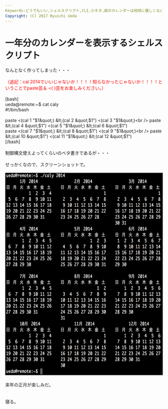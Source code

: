 ```yaml
---
Keywords:どうでもいい,シェルスクリプト,CLI,小ネタ,紙のカレンダーは地球に優しくない
Copyright: (C) 2017 Ryuichi Ueda
---
```

# 一年分のカレンダーを表示するシェルスクリプト
なんとなく作ってしまった・・・<br />
<br />
<span style="color:red">（追記：cal 2014でいいじゃないか！！！！知らなかったじゃないか！！！！ということでpaste芸＆ <( )芸をお楽しみください。）</span><br />
<br />
[bash]<br />
ueda\@remote:~$ cat caly <br />
#!/bin/bash<br />
<br />
paste &lt;(cal 1 &quot;$1&quot;) &lt;(cal 2 &quot;$1&quot;) &lt;(cal 3 &quot;$1&quot;)<br />
paste &lt;(cal 4 &quot;$1&quot;) &lt;(cal 5 &quot;$1&quot;) &lt;(cal 6 &quot;$1&quot;)<br />
paste &lt;(cal 7 &quot;$1&quot;) &lt;(cal 8 &quot;$1&quot;) &lt;(cal 9 &quot;$1&quot;)<br />
paste &lt;(cal 10 &quot;$1&quot;) &lt;(cal 11 &quot;$1&quot;) &lt;(cal 12 &quot;$1&quot;)<br />
[/bash]<br />
<br />
制御構文使えよってくらいのベタ書きであるが・・・<br />
<br />
せっかくなので、スクリーンショットで。<br />
<br />
<a href="スクリーンショット-2014-04-29-21.36.42.png"><img src="スクリーンショット-2014-04-29-21.36.42-992x1024.png" alt="スクリーンショット 2014-04-29 21.36.42" width="625" height="645" class="aligncenter size-large wp-image-3068" /></a><br />
<br />
来年の正月が楽しみだ。<br />
<br />
<br />
寝る。
